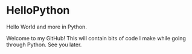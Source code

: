 # HelloPython
Hello World and more in Python.

Welcome to my GitHub! This will contain bits of code I make while going through Python. See you later.
